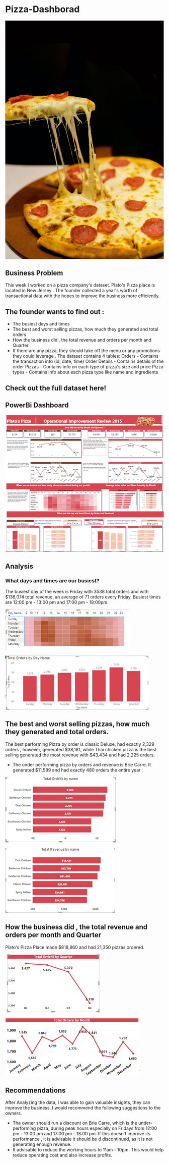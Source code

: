 # Pizza-Dashborad

![](Pizzafiles/Pizzapic.jpg)

## Business Problem

This week I worked on a pizza company's dataset. Plato's Pizza place is located in New Jersey . The founder collected a year's worth of transactional data with the hopes to improve the business more efficiently.

## The founder wants to find out :
* The busiest days and times 
* The best and worst selling pizzas, how much they generated and total orders
* How the business did , the total revenue and orders per month and Quarter 
* If there are any pizza, they should take off the menu or any promotions they could leverage .
The dataset contains 4 tables:
Orders - Contains the transaction info (id, date, time)
Order Details - Contains details of the order
Pizzas - Contains info on each type of pizza's size and price
Pizza types - Contains info about each pizza type like name and ingredients
## Check out the full dataset here!

## PowerBi Dashboard
![](Pizzafiles/PizzaDashboard.PNG)

## Analysis
### What days and times are our busiest?

The busiest day of the week is Friday with 3538 total orders and with $136,074 total revenue, an average of 71 orders every Friday. 
Busiest times are 12:00 pm - 13:00 pm and 17:00 pm - 18:00pm.

![](Pizzafiles/Times.PNG)

![](Pizzafiles/totalbyday.PNG)

## The best and worst selling pizzas, how much they generated and total orders.

The best performing Pizza by order is classic Deluxe, had exactly 2,329 orders , however, generated $38,181, while Thai chicken pizza is the best selling generated the most revenue with $43,434 and had 2,225 orders.
* The under performing pizza by orders and revenue is Brie Carre. It generated $11,589 and had exactly 480 orders the entire year 

![](Pizzafiles/orders.PNG)

![](Pizzafiles/Renevue.PNG)

## How the business did , the total revenue and orders per month and Quarter 

Plato's Pizza Place made $818,860 and had 21,350 pizzas ordered.

![](Pizzafiles/quarter.PNG)

![](Pizzafiles/Month.PNG)

## Recommendations
After Analyzing the data, I was able to gain valuable insights, they can improve the business.
I would recommend the following suggestions to the owners.
* The owner should run a discount on Brie Carre, which is the under-performing pizza, during peak hours especially on Fridays from 12:00 pm - 13:00 pm and 17:00 pm - 18:00 pm. If this doesn't improve its performance , it is advisable it should be d discontinued, as it is not generating enough revenue.
* It advisable to reduce the working hours to 11am - 10pm. This would help reduce operating cost and also increase profits.
